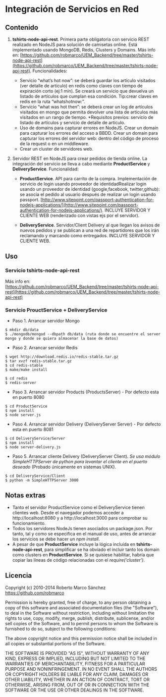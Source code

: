 # Integración de Servicios en Red

## Contenido

1. **tshirts-node-api-rest**. Primera parte obligatoria con servicio REST realizado en NodeJS para solución de camisetas online. Está implementado usando MongoDB, Redis, Clusters y Domains. Más info en: [https://github.com/robmarco/UEM_Backend/tree/master/tshirts-node-api-rest](https://github.com/robmarco/UEM_Backend/tree/master/tshirts-node-api-rest). Funcionalidades:
	* Servicio “what’s hot now”: se deberá guardar los artículo visitados (ver detalle de artículo) en redis como claves con tiempo de expiración corto (ej:1 min). Se creará un servicio que devuelva un listado de artículos que cumplan esa condición. Tip:crear claves en redis en la ruta “whatshotnow:”.
	* Servicio “what was hot then”: se deberá crear un log de artículos visitados en mongo que permita devolver una lista de artículos más visitados en un rango de tiempo. *Requisitos previos: servicio de listado de artículos y servicio de detalle de artículo.
	* Uso de domains para capturar errores en NodeJS. Crear un domain para capturar los errores del acceso a BBDD. Crear un domain para capturar los errores del servidor web: dentro del código de proceso de la request o en un middleware.
	* Crear un cluster de servidores web.

2. Servidor REST en NodeJS para crear pedidos de tienda online. La integración del servicio se lleva a cabo mediante **ProductService** y **DeliveryService**. Funcionalidad:
	* **ProductService**. API para carrito de la compra. Implementación de servicio de login usando proveedor de identidadRealizar login usando un proveedor de identidad (google,facebook, twitter,github): se asocia el pedido al usuario después de realizar un login usando passport. [http://www.sitepoint.com/passport-authentication-for-nodejs-applications/](http://www.sitepoint.com/passport-authentication-for-nodejs-applications/). INCLUYE SERVIDOR Y CLIENTE WEB (renderizado con vistas ejs por el servidor).

	* **DeliveryService**. Servidor/Client Delivery al que llegan los avisos de nuevos pedidos y se publican a una red de repartidores que los irán reclamando y marcando como entregados. INCLUYE SERVIDOR Y CLIENTE WEB.

## Uso

### Servicio tshirts-node-api-rest

Más info en: [https://github.com/robmarco/UEM_Backend/tree/master/tshirts-node-api-rest](https://github.com/robmarco/UEM_Backend/tree/master/tshirts-node-api-rest)

### Servicio ProuctService + DeliveryService

- Paso 1. Arrancar servidor Mongo
```
$ mkdir db/data
$ ./mongodb/mongod --dbpath db/data (ruta donde se encuentre el server mongo y donde se quiera almacenar la base de datos)
```
- Paso 2. Arrancar servidor Redis
```
$ wget http://download.redis.io/redis-stable.tar.gz
$ tar xvzf redis-stable.tar.gz
$ cd redis-stable
$ make/make install

$ cd redis
$ redis-server
```
- Paso 3. Arrancar servidor Products (ProductsServer) - Por defecto esta en puerto 8080
```
$ cd ProductService
$ npm install
$ node server.js
```
- Paso 4. Arrancar servidor Delivery (DeliveryServer Server) - Por defecto esta en puerto 8081
```
$ cd DeliveryService/Server
$ npm install
$ node server-delivery.js
```
- Paso 5. Arrancar cliente Delivery (DeliveryServer Client). *Se usa módulo SimpleHTTPServer de python para levantar el cliente en el puerto deseado* (Probado únicamente en sistemas UNIX).
```
$ cd DeliveryService/Client
$ python -m SimpleHTTPServer 3000
```

## Notas extras

- Tanto el servidor ProductService como el DeliveryService tienen clientes web. Desde el navegador podemos acceder a http://localhost:8080 y a http://localhost:3000 para comprobar su funcionamiento.
- Todos los servidores NodeJs tienen asociados un package.json. Por tanto, tal y como se especifica en el manual de uso, antes de arrancar los servicios se debe hacer un *npm install*.
- A pesar de que **ProductService** incluye la lógica incluída en **tshirts-node-api-rest**, para simplificar se ha obviado el incluir tanto los domain como clusters en **ProductService**. Si se quisiese habilitar, habría que copiar las líneas de código relacionadas con el *require('cluster')*.

## Licencia

Copyright (c) 2010-2014 Roberto Marco Sánchez
https://github.com/robmarco

Permission is hereby granted, free of charge, to any person obtaining
a copy of this software and associated documentation files (the
"Software"), to deal in the Software without restriction, including
without limitation the rights to use, copy, modify, merge, publish,
distribute, sublicense, and/or sell copies of the Software, and to
permit persons to whom the Software is furnished to do so, subject to
the following conditions:

The above copyright notice and this permission notice shall be
included in all copies or substantial portions of the Software.

THE SOFTWARE IS PROVIDED "AS IS", WITHOUT WARRANTY OF ANY KIND,
EXPRESS OR IMPLIED, INCLUDING BUT NOT LIMITED TO THE WARRANTIES OF
MERCHANTABILITY, FITNESS FOR A PARTICULAR PURPOSE AND
NONINFRINGEMENT. IN NO EVENT SHALL THE AUTHORS OR COPYRIGHT HOLDERS BE
LIABLE FOR ANY CLAIM, DAMAGES OR OTHER LIABILITY, WHETHER IN AN ACTION
OF CONTRACT, TORT OR OTHERWISE, ARISING FROM, OUT OF OR IN CONNECTION
WITH THE SOFTWARE OR THE USE OR OTHER DEALINGS IN THE SOFTWARE.